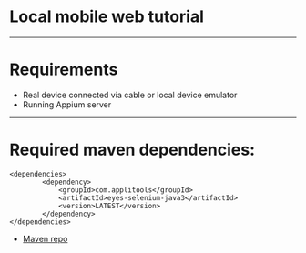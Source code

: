 # Local mobile web tutorial
___
# Requirements
- Real device connected via cable or local device emulator
- Running Appium server
___
# Required maven dependencies:
```
<dependencies>
        <dependency>
            <groupId>com.applitools</groupId>
            <artifactId>eyes-selenium-java3</artifactId>
            <version>LATEST</version>
        </dependency>
</dependencies>
```

- [Maven repo](https://search.maven.org/artifact/com.applitools/eyes-selenium-java3)